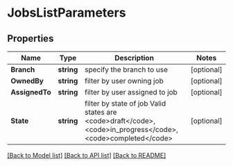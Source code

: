# JobsListParameters

## Properties

Name | Type | Description | Notes
------------ | ------------- | ------------- | -------------
**Branch** | **string** | specify the branch to use | [optional] 
**OwnedBy** | **string** | filter by user owning job | [optional] 
**AssignedTo** | **string** | filter by user assigned to job | [optional] 
**State** | **string** | filter by state of job Valid states are &lt;code&gt;draft&lt;/code&gt;, &lt;code&gt;in_progress&lt;/code&gt;, &lt;code&gt;completed&lt;/code&gt; | [optional] 

[[Back to Model list]](../README.md#documentation-for-models) [[Back to API list]](../README.md#documentation-for-api-endpoints) [[Back to README]](../README.md)


